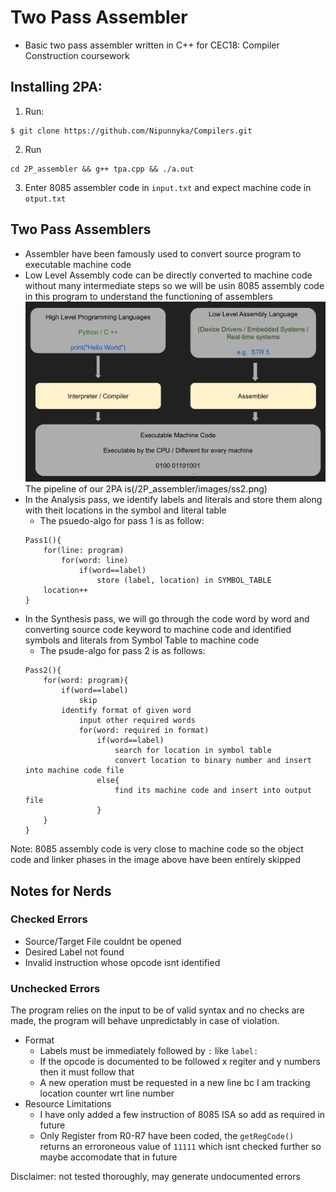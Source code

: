 # Two Pass Assembler
* Basic two pass assembler written in C++ for CEC18: Compiler Construction coursework

## Installing 2PA:
1. Run:
```
$ git clone https://github.com/Nipunnyka/Compilers.git
```
2. Run 
```
cd 2P_assembler && g++ tpa.cpp && ./a.out
```
3. Enter 8085 assembler code in `input.txt` and expect machine code in `otput.txt`

## Two Pass Assemblers
* Assembler have been famously used to convert source program to executable machine code
* Low Level Assembly code can be directly converted to machine code without many intermediate steps so we will be usin 8085 assembly code in this program to understand the functioning of assemblers
![Image of pipeline of compiler](/2P_assembler/images/ss1.png)</br>
The pipeline of our 2PA is(/2P_assembler/images/ss2.png)</br>
* In the Analysis pass, we identify labels and literals and store them along with theit locations in the symbol and literal table
    * The psuedo-algo for pass 1 is as follow:
    ```
    Pass1(){
        for(line: program)
            for(word: line)
                if(word==label)
                    store (label, location) in SYMBOL_TABLE
        location++  
    }
    ```
* In the Synthesis pass, we will go through the code word by word and converting source code keyword to machine code and identified symbols and literals from Symbol Table to machine code
    * The psude-algo for pass 2 is as follows:
    ```
    Pass2(){
        for(word: program){
            if(word==label)
                skip
            identify format of given word
                input other required words 
                for(word: required in format)
                    if(word==label)
                        search for location in symbol table 
                        convert location to binary number and insert into machine code file
                    else{
                        find its machine code and insert into output file
                    }
        }
    }
    ```

Note: 8085 assembly code is very close to machine code so the object code and linker phases in the image above have been entirely skipped

## Notes for Nerds
### Checked Errors
* Source/Target File couldnt be opened
* Desired Label not found
* Invalid instruction whose opcode isnt identified

### Unchecked Errors
The program relies on the input to be of valid syntax and no checks are made, the program will behave unpredictably in case of violation.
* Format
    * Labels must be immediately followed by `:` like `label:` 
    * If the opcode is documented to be followed x regiter and y numbers then it must follow that
    * A new operation must be requested in a new line bc I am tracking location counter wrt line number
* Resource Limitations
    * I have only added a few instruction of 8085 ISA so add as required in future
    * Only Register from R0-R7 have been coded, the `getRegCode()` returns an erroroneous value of `11111` which isnt checked further so maybe accomodate that in future

Disclaimer: not tested thoroughly, may generate undocumented errors

